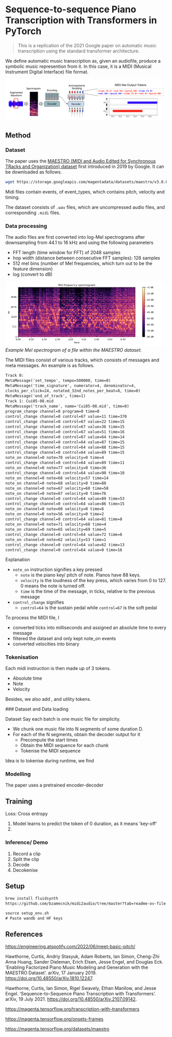 # Sequence-to-sequence Piano Transcription with Transformers in PyTorch

> This is a replication of the 2021 Google paper on automatic music transcription using the standard transformer architecture.

We define automatic music transcription as, given an audiofile, produce a symbolic music represention from it. In this case, it is a MIDI (Musical Instrument Digital Interface) file format.

![](media/main.png)

## Method

### Dataset

The paper uses the [MAESTRO (MIDI and Audio Edited for Synchronous TRacks and Organization) dataset](https://magenta.tensorflow.org/datasets/maestro) first introduced in 2019 by Google. It can be downloaded as follows.

```bash
wget https://storage.googleapis.com/magentadata/datasets/maestro/v3.0.0/maestro-v3.0.0.zip
```

Midi files contain events, of event_types, which contains pitch, velocity and timing.

The dataset consists of `.wav` files, which are uncompressed audio files, and corresponding `.midi` files.

### Data processing

The audio files are first converted into log-Mel spectrograms after downsampling from 44.1 to 16 kHz and using the following parameters

- FFT length (time window for FFT) of 2048 samples
- hop width (distance between consecutive FFT samples): 128 samples
- 512 mel bins (number of Mel frequencies, which turn out to be the feature dimension)
- log (convert to dB)

![](media/mel.png)
_Example Mel spectrogram of a file within the MAESTRO dataset._

The MIDI files consist of various tracks, which consists of messages and meta messages. An example is as follows.

```text
Track 0:
MetaMessage('set_tempo', tempo=500000, time=0)
MetaMessage('time_signature', numerator=4, denominator=4, clocks_per_click=24, notated_32nd_notes_per_beat=8, time=0)
MetaMessage('end_of_track', time=1)
Track 1: Cui05-08.mid
MetaMessage('track_name', name='Cui05-08.mid', time=0)
program_change channel=0 program=0 time=0
control_change channel=0 control=67 value=11 time=370
control_change channel=0 control=67 value=22 time=15
control_change channel=0 control=67 value=36 time=15
control_change channel=0 control=67 value=51 time=16
control_change channel=0 control=67 value=64 time=14
control_change channel=0 control=64 value=87 time=15
control_change channel=0 control=64 value=88 time=15
control_change channel=0 control=64 value=89 time=15
note_on channel=0 note=70 velocity=0 time=4
control_change channel=0 control=64 value=89 time=11
note_on channel=0 note=77 velocity=0 time=36
control_change channel=0 control=64 value=90 time=10
note_on channel=0 note=68 velocity=57 time=14
note_on channel=0 note=68 velocity=0 time=88
note_on channel=0 note=67 velocity=60 time=58
note_on channel=0 note=67 velocity=0 time=76
control_change channel=0 control=64 value=89 time=53
control_change channel=0 control=64 value=86 time=15
note_on channel=0 note=60 velocity=0 time=6
note_on channel=0 note=56 velocity=0 time=2
control_change channel=0 control=64 value=81 time=8
note_on channel=0 note=71 velocity=68 time=4
note_on channel=0 note=65 velocity=69 time=5
control_change channel=0 control=64 value=72 time=6
note_on channel=0 note=62 velocity=53 time=1
control_change channel=0 control=64 value=62 time=13
control_change channel=0 control=64 value=0 time=16
```

Explanation

- `note_on` instruction signifies a key pressed
  - `note` is the piano key/ pitch of note. Pianos have 88 keys.
  - `velocity` is the loudness of the key press, which varies from 0 to 127. 0 means the note is turned off.
  - `time` is the time of the message, in ticks, relative to the previous message
- `control_change` signifies
  - `control=64` is the sustain pedal while `control=67` is the soft pedal

To process the MIDI file, I

- converted ticks into milliseconds and assigned an absolute time to every message
- filtered the dataset and only kept note_on events
- converted velocities into binary

### Tokenisation

Each midi instruction is then made up of 3 tokens.

- Absolute time
- Note
- Velocity

Besides, we also add <bos>, <eos> and <pad> utility tokens.

### Dataset and Data loading

Dataset
Say each batch is one music file for simplicity.

- We chunk one music file into N segments of some duration D.
- For each of the N segments, obtain the decoder output for it
  - Precompute the start times
  - Obtain the MIDI sequence for each chunk
  - Tokenise the MIDI sequence

Idea is to tokenise during runtime, we find

### Modelling

The paper uses a pretrained encoder-decoder

## Training

Loss: Cross entropy

1. Model learns to predict the token of 0 duration, as it means 'key-off'
2.

### Inference/ Demo

1. Record a clip
2. Split the clip
3. Decode
4. Decokenise

## Setup

```
brew install fluidsynth
https://github.com/bzamecnik/midi2audio/tree/master?tab=readme-ov-file
```

```
source setup_env.sh
# Paste wandb and HF keys
```
## References

https://engineering.atspotify.com/2022/06/meet-basic-pitch/

Hawthorne, Curtis, Andriy Stasyuk, Adam Roberts, Ian Simon, Cheng-Zhi Anna Huang, Sander Dieleman, Erich Elsen, Jesse Engel, and Douglas Eck. ‘Enabling Factorized Piano Music Modeling and Generation with the MAESTRO Dataset’. arXiv, 17 January 2019. https://doi.org/10.48550/arXiv.1810.12247.

Hawthorne, Curtis, Ian Simon, Rigel Swavely, Ethan Manilow, and Jesse Engel. ‘Sequence-to-Sequence Piano Transcription with Transformers’. arXiv, 19 July 2021. https://doi.org/10.48550/arXiv.2107.09142.

https://magenta.tensorflow.org/transcription-with-transformers

https://magenta.tensorflow.org/onsets-frames

https://magenta.tensorflow.org/datasets/maestro
